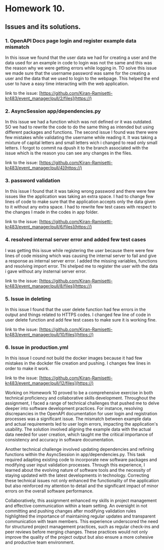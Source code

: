 # Homework 10.

## Issues and its solutions.
### 1. OpenAPI Docs page login and register example data mismatch

In this issue we found that the user data we had for creating a user and the data used for an example in code to login was not the same and this was the reason why we were getting errors while logging in. TO solve this issue we made sure that the username password was same for the creating a user and the data that we used to login to the webpage. This helped the end user to have a easy time interacting with the web application.

link to the issue: [https://github.com/Kiran-Ramisetti-kr483/event_manager/pull/2/files](https://)

### 2. AsyncSession app/dependencies.py

In this issue we had a function which was not defined or it was outdated. SO we had to rewrite the code to do the same thing as intended but using different packages and functions. The second issue I found was there were few mistakes while validating the username while reading it. It was taking a mixture of capital letters and small letters wich i changed to read only small letters. I forgot to commit na dpush it to the branch associated with the issue which is the reason you can see any changes in the files. 

link to the issue: [https://github.com/Kiran-Ramisetti-kr483/event_manager/pull/4](https://)

### 3. password validation

In this issue I found that it was taking wrong password and there were few issues like the application was taking an extra space. I had to change few lines of code to make sure that the application accepts only the data given to it without any extra space. I had to rewrite few test cases with respect to the changes I made in the codes in app folder.

link to the issue: [https://github.com/Kiran-Ramisetti-kr483/event_manager/pull/6/files](https://)

### 4. resolved internal server error and added few test cases

I was getting this issue while registering the user because there were few lines of code missing which was causing the internal server to fail and give a response as internal server error. I added the missing variables, functions and resolving import error. Thi shelped me to register the user with the data i gave without any insternal server error.

link to the issue: [https://github.com/Kiran-Ramisetti-kr483/event_manager/pull/8/files](https://)

### 5. Issue in deleting

In this issue I found that the user delete function had few errors in the output and things related to HTTPS codes. I changed few line of code in user delete function and add few test cases to make sure it is working fine.

link to the issue: [https://github.com/Kiran-Ramisetti-kr483/event_manager/pull/10/files](https://)

### 6. Issue in production.yml

In this issue I cound not build the docker images because it had few mistakes in the dockder file creation and pushing. I changes few lines in order to make it work.

link to the issue: [https://github.com/Kiran-Ramisetti-kr483/event_manager/pull/12/files](https://)

Working on Homework 10 proved to be a comprehensive exercise in both technical proficiency and collaborative skills development. Throughout the assignment, I faced a range of technical challenges that pushed me to delve deeper into software development practices. For instance, resolving discrepancies in the OpenAPI documentation for user login and registration processes was a significant issue. The mismatch between example data and actual requirements led to user login errors, impacting the application's usability. The solution involved aligning the example data with the actual data needed for user creation, which taught me the critical importance of consistency and accuracy in software documentation.

Another technical challenge involved updating dependencies and refining functions within the AsyncSession in app/dependencies.py. This task required adapting existing code to incorporate new software packages and modifying user input validation processes. Through this experience, I learned about the evolving nature of software tools and the necessity of staying updated with the latest developments in technology. Correcting these technical issues not only enhanced the functionality of the application but also reinforced my attention to detail and the significant impact of minor errors on the overall software performance.

Collaboratively, this assignment enhanced my skills in project management and effective communication within a team setting. An oversight in not committing and pushing changes after modifying validation rules highlighted the importance of maintaining regular updates and transparent communication with team members. This experience underscored the need for structured project management practices, such as regular check-ins and peer reviews before merging changes. These practices would not only improve the quality of the project output but also ensure a more cohesive and productive team environment.

